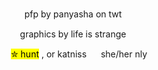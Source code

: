 <p></p>
<p align="center">
<p align="center"> pfp by panyasha on twt <img width="15" src=""> </p>
<p align="center"> graphics by life is strange <img width="15" src=""> </p>

<p align="center"> <mark>✮ hunt</mark> , or katniss  <img width="15" src="https://caterpie.crd.co/assets/images/gallery27/fd1f5a73.png?v=f7b7a140">  she/her nly </p>
